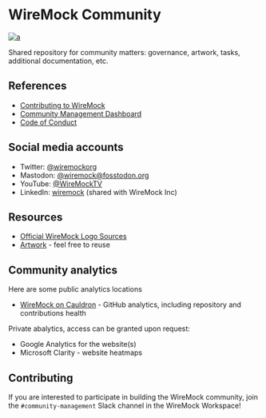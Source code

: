 # WireMock Community

[![a](https://img.shields.io/badge/slack-Join%20us-brightgreen?style=flat&logo=slack)](https://slack.wiremock.org/)

Shared repository for community matters: governance, artwork, tasks, additional documentation, etc.

## References

- [Contributing to WireMock](./contributing)
- [Community Management Dashboard](https://github.com/orgs/wiremock/projects/3)
- [Code of Conduct](https://github.com/wiremock/.github/blob/main/CODE_OF_CONDUCT.md)

## Social media accounts

- Twitter: [@wiremockorg](https://twitter.com/wiremockorg)
- Mastodon: [@wiremock@fosstodon.org](https://fosstodon.org/@wiremock)
- YouTube: [@WireMockTV](https://www.youtube.com/@WireMockTV)
- LinkedIn: [wiremock](https://www.linkedin.com/company/wiremock/) (shared with WireMock Inc)

## Resources

- [Official WireMock Logo Sources](./logo)
- [Artwork](./artwork) - feel free to reuse

## Community analytics

Here are some public analytics locations

- [WireMock on Cauldron](https://cauldron.io/project/7478) - GitHub analytics, including repository and contributions health

Private abalytics, access can be granted upon request:

- Google Analytics for the website(s)
- Microsoft Clarity - website heatmaps

## Contributing

If you are interested to participate in building the WireMock community, join the `#community-management` Slack channel in the WireMock Workspace!
